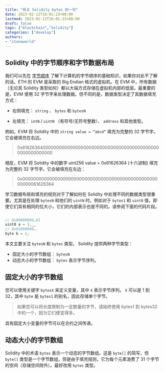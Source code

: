 ```yaml
---
title: "有关 Solidity bytes 的一切"
date: 2023-02-12T16:01:23+08:00
lastmod: 2023-02-12T16:01:23+08:00
draft: false
tags: ["blockchain","Solidity"]
categories: ["develop"]
authors: 
- "stoneworld"
---
```


## Solidity 中的字节顺序和字节数据布局

我们可以先在 [字节顺序](https://zh.wikipedia.org/zh-hans/%E5%AD%97%E8%8A%82%E5%BA%8F) 了解下计算机的字节顺序的基础知识，如果你对此不了解的话。ETH 的 EVM 是采取的 Big Endian 格式的虚拟机。在 EVM 中，所有数据（无论其 Solidity 类型如何）都以大端方式存储在虚拟机内部的低层。最重要的是，EVM 使用 32 字节字来处理数据。但不同的是，数据类型决定了其数据填充方式：

* 右侧填充： `string` 、 `bytes` 和 `bytesN` 
-  左填充： `intN` / `uintN` （有符号/无符号整数）、 `address` 和其他类型。

例如，EVM 将 Solidity 中的 `string value = “abcd”` 填充为完整的 32 字节字。它会被填充在右边。

> 0x6162636400000000000000000000000000000000000000000000000000000000

相反，EVM 将 Solidity 中的数字 uint256 value = 0x61626364 (十六进制) 填充为完整的 32 字节字。它会被填充在左边：

> 0x0000000000000000000000000000000000000000000000000000000061626364

学习数据布局和填充的规则对于了解如何在 Solidity 中处理不同的数据类型很重要。尤其是在处理 `bytesN` 和他们的 `uintN` 时。例如对于 `bytes1` 和 `uint8` 值，即使它们具有相同的位大小，它们的内部表示也是不同的。请参阅下面的代码片段。

```js

// 0x00000000…01  
uint8 a = 1;__
// 0x01000000….  
byte b = 1;  

```

本文主要关注 `bytesN` 和 `bytes` 类型。 Solidity 提供两种字节类型：

* 固定大小的字节数组： `bytesN`
* 动态大小的字节数组： `bytes` 表示字节序列。

## 固定大小的字节数组

您可以使用关键字 `bytesX` 来定义变量，其中 `X` 表示字节序列。 `X` 可以是 1 到 32，其中 `byte` 是 `bytes1` 的别名，因此存储单个字节。

> 如果您可以将长度限制为一定数量的字节，请始终使用 bytes1 到 bytes32 中的一个，因为它们便宜得多。

具有固定大小变量的字节可以在合约之间传递。

## 动态大小的字节数组

Solidity 中的术语 `bytes` 表示一个动态的字节数组。这是 `byte[]` 的简写，但 `byte[]` 类型是一个字节数组，但是由于填充规则，它为每个元素浪费了 31 个字节的空间（存储空间除外）。最好改用 `bytes` 类型。